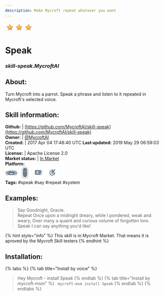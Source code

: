 ```yaml
---    
description: Make Mycroft repeat whatever you want  
---    
```

![](../.gitbook/assets/star.png)![](../.gitbook/assets/star.png)![](../.gitbook/assets/star.png)  
# Speak  
### _skill-speak.MycroftAI_  
## About:  
Turn Mycroft into a parrot.  Speak a phrase and listen to it repeated in Mycroft's selected voice.

## Skill information:  
**Github:** | [https://github.com/MycroftAI/skill-speak](https://github.com/MycroftAI/skill-speak)  
**Owner:** | [@MycroftAI](https://github.com/MycroftAI)  
**Created:** | 2017 Apr 04 17:48:40 UTC  **Last updated:** 2019 May 29 06:59:03 UTC  
**License:** | Apache License 2.0  
**Market status:** | [In Market](https://market.mycroft.ai/skill/mycroft-speak)  
**Platform:**  
 ![](../.gitbook/assets/mark-1-icon.png)  ![](../.gitbook/assets/mark-2-icon.png)  ![](../.gitbook/assets/picroft-icon.png)  ![](../.gitbook/assets/kde.png)   
**Tags:** \#speak \#say \#repeat \#system   
## Examples:  
> Say Goodnight, Gracie.  
> Repeat Once upon a midnight dreary, while I pondered, weak and weary, Over many a quaint and curious volume of forgotten lore.  
> Speak I can say anything you'd like!  
  
{% hint style="info" %}
This skill is in Mycroft Market. That means it is aproved by the Mycroft Skill testers
{% endhint %}
    
## Installation:  
{% tabs %}
{% tab title="Install by voice" %}
> Hey Mycroft - install Speak
{% endtab %}
  {% tab title="Install by mycroft-msm" %}
``` mycroft-msm install Speak```
{% endtab %}
  {% endtabs %}
  